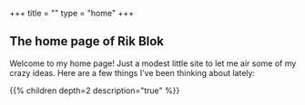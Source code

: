 +++
title = ""
type = "home"
+++

## The home page of Rik Blok

Welcome to my home page! Just a modest little site to let me air some of my crazy ideas.  Here are a few things I've been thinking about lately:

{{% children depth=2 description="true" %}}
<!-- https://mcshelby.github.io/hugo-theme-relearn/shortcodes/children/ -->
